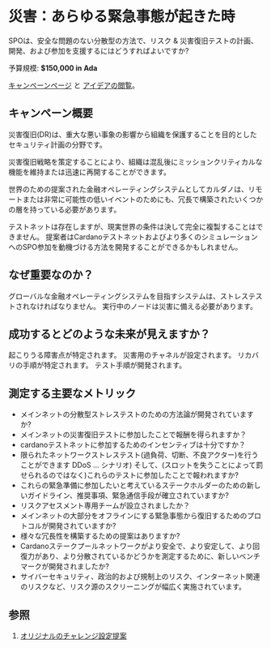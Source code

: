 # 災害：あらゆる緊急事態が起きた時

SPOは、安全な問題のない分散型の方法で、リスク & 災害復旧テストの計画、開発、および参加を支援するにはどうすればよいですか?

予算規模: **$150,000 in Ada**

[キャンペーンページ](https://cardano.ideascale.com/a/campaign-home/26117) と [アイデアの閲覧](https://cardano.ideascale.com/a/ideas/top/campaign-filter/byids/campaigns/26117/stage/unspecified)。

## キャンペーン概要

災害復旧(DR)は、重大な悪い事象の影響から組織を保護することを目的としたセキュリティ計画の分野です。

災害復旧戦略を策定することにより、組織は混乱後にミッションクリティカルな機能を維持または迅速に再開することができます。

世界のための提案された金融オペレーティングシステムとしてカルダノは、リモートまたは非常に可能性の低いイベントのためにも、冗長で構築されたいくつかの層を持っている必要があります。

テストネットは存在しますが、現実世界の条件は決して完全に複製することはできません。 提案者はCardanoテストネットおよびより多くのシミュレーションへのSPO参加を動機づける方法を開発することができるかもしれません。

## なぜ重要なのか？

グローバルな金融オペレーティングシステムを目指すシステムは、ストレステストされなければなりません。 実行中のノードは災害に備える必要があります。

## 成功するとどのような未来が見えますか？

起こりうる障害点が特定されます。 災害用のチャネルが設定されます。 リカバリの手順が特定されます。 テスト手順が開発されます。

## 測定する主要なメトリック

- メインネットの分散型ストレステストのための方法論が開発されていますか?
- メインネットの災害復旧テストに参加したことで報酬を得られますか？
- cardanoテストネットに参加するためのインセンティブは十分ですか？
- 限られたネットワークストレステスト(過負荷、切断、不良アクター)を行うことができます DDoS … シナリオ) そして、(スロットを失うことによって罰せられるのではなく)これらのテストに参加したことで報われますか?
- これらの緊急準備に参加したいと考えているステークホルダーのための新しいガイドライン、推奨事項、緊急通信手段が確立されていますか?
- リスクアセスメント専用チームが設立されましたか？
- メインネットの大部分をオフラインにする緊急事態から復旧するためのプロトコルが開発されていますか?
- 様々な冗長性を構築するための提案はありますか?
- Cardanoステークプールネットワークがより安全で、より安定して、より回復力があり、より分散されているかどうかを測定するために、新しいベンチマークが開発されましたか?
- サイバーセキュリティ、政治的および規制上のリスク、インターネット関連のリスクなど、リスク源のスクリーニングが幅広く実施されています。

## 参照

1. [オリジナルのチャレンジ設定提案](https://cardano.ideascale.com/a/dtd/Disaster-When-all-is-at-stake/351012-48088)